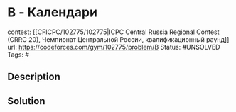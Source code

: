 # B - Календари

contest: [[CFICPC/102775/102775|ICPC Central Russia Regional Contest (CRRC 20), Чемпионат Центральной России, квалификационный раунд]]
url: https://codeforces.com/gym/102775/problem/B
Status: #UNSOLVED
Tags: #

## Description

## Solution

